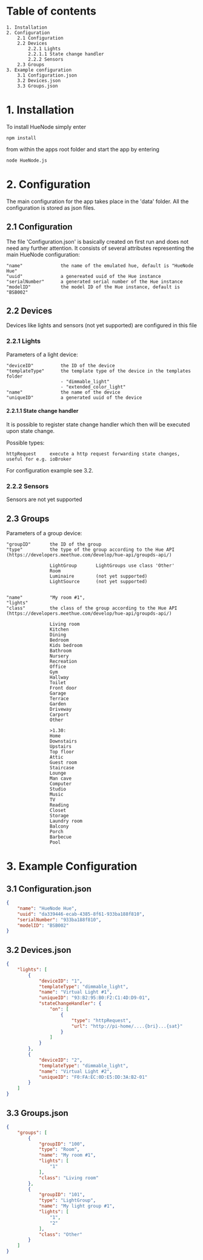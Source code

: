 # Table of contents

    1. Installation
    2. Configuration
        2.1 Configuration
        2.2 Devices
            2.2.1 Lights
            2.2.1.1 State change handler
            2.2.2 Sensors
        2.3 Groups
    3. Example configuration
        3.1 Configuration.json
        3.2 Devices.json
        3.3 Groups.json
    
# 1. Installation

To install HueNode simply enter

    npm install

from within the apps root folder and start the app by entering

    node HueNode.js

# 2. Configuration

The main configuration for the app takes place in the 'data' folder. All the configuration is stored as json files.

## 2.1 Configuration

The file 'Configuration.json' is basically created on first run and does not need any further attention. It consists of several attributes representing the main HueNode configuration:

    "name"              the name of the emulated hue, default is "HueNode Hue"
    "uuid"              a genereated uuid of the Hue instance
    "serialNumber"      a generated serial number of the Hue instance
    "modelID"           the model ID of the Hue instance, default is "BSB002"
    
## 2.2 Devices

Devices like lights and sensors (not yet supported) are configured in this file

### 2.2.1 Lights

Parameters of a light device:

    "deviceID"          the ID of the device
    "templateType"      the template type of the device in the templates folder
                        - "dimmable_light"
                        - "extended_color_light"
    "name"              the name of the device
    "uniqueID"          a generated uuid of the device

#### 2.2.1.1 State change handler

It is possible to register state change handler which then will be executed upon state change.

Possible types:

    httpRequest     execute a http request forwarding state changes, useful for e.g. ioBroker

For configuration example see 3.2.

### 2.2.2 Sensors
        
Sensors are not yet supported

## 2.3 Groups

Parameters of a group device:

    "groupID"       the ID of the group
    "type"          the type of the group according to the Hue API (https://developers.meethue.com/develop/hue-api/groupds-api/)

                    LightGroup       LightGroups use class 'Other'
                    Room             
                    Luminaire        (not yet supported)
                    LightSource      (not yet supported)


    "name"          "My room #1",
    "lights"        
    "class"         the class of the group according to the Hue API (https://developers.meethue.com/develop/hue-api/groupds-api/)

                    Living room
                    Kitchen
                    Dining
                    Bedroom
                    Kids bedroom
                    Bathroom
                    Nursery
                    Recreation
                    Office
                    Gym
                    Hallway
                    Toilet
                    Front door
                    Garage
                    Terrace
                    Garden
                    Driveway
                    Carport
                    Other

                    >1.30:
                    Home
                    Downstairs
                    Upstairs
                    Top floor
                    Attic
                    Guest room
                    Staircase
                    Lounge
                    Man cave
                    Computer
                    Studio
                    Music
                    TV
                    Reading
                    Closet
                    Storage
                    Laundry room
                    Balcony
                    Porch
                    Barbecue
                    Pool

# 3. Example Configuration

## 3.1 Configuration.json

```json
{
    "name": "HueNode Hue",
    "uuid": "da339446-ecab-4385-8f61-933ba188f810",
    "serialNumber": "933ba188f810",
    "modelID": "BSB002"
}
```

## 3.2 Devices.json

```json
{
    "lights": [
        {
            "deviceID": "1",
            "templateType": "dimmable_light",
            "name": "Virtual Light #1",
            "uniqueID": "93:B2:95:B0:F2:C1:4D:D9-01",
            "stateChangeHandler": {
                "on": [
                    {
                        "type": "httpRequest",
                        "url": "http://pi-home/....{bri}...{sat}"
                    }
                ]
            }
        },
        {
            "deviceID": "2",
            "templateType": "dimmable_light",
            "name": "Virtual Light #2",
            "uniqueID": "F0:FA:EC:0D:E5:DD:3A:B2-01"
        }
    ]
}
```

## 3.3 Groups.json

```json
{
    "groups": [
        {
            "groupID": "100",
            "type": "Room",
            "name": "My room #1",
            "lights": [
                "1"
            ],
            "class": "Living room"
        },
        {
            "groupID": "101",
            "type": "LightGroup",
            "name": "My light group #1",
            "lights": [
                "1",
                "2"
            ],
            "class": "Other"
        }
    ]
}    
```
